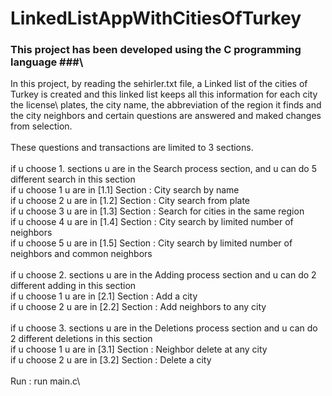 # LinkedListAppWithCitiesOfTurkey

### This project has been developed using the C programming language ###\

In this project, by reading the sehirler.txt file, a Linked list of the cities of Turkey is created and this linked list keeps all this information for each city the license\ plates, the city name, the abbreviation of the region it finds and the city neighbors and certain questions are answered and maked changes from selection.\
\
These questions and transactions are limited to 3 sections.\
\
if u choose 1. sections u are in the Search process section, and u can do 5 different search in this section\
if u choose 1 u are in [1.1] Section : City search by name\
if u choose 2 u are in [1.2] Section : City search from plate\
if u choose 3 u are in [1.3] Section : Search for cities in the same region\
if u choose 4 u are in [1.4] Section : City search by limited number of neighbors\
if u choose 5 u are in [1.5] Section : City search by limited number of neighbors and common neighbors\
\
if u choose 2. sections u are in the Adding process section and u can do 2 different adding in this section\
if u choose 1 u are in [2.1] Section : Add a city \
if u choose 2 u are in [2.2] Section : Add neighbors to any city\
\
if u choose 3. sections u are in the Deletions process section and u can do 2 different deletions in this section\
if u choose 1 u are in [3.1] Section : Neighbor delete at any city\
if u choose 2 u are in [3.2] Section : Delete a city\
\
Run : run main.c\
